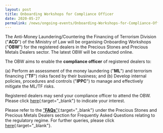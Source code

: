 ```yaml
---
layout: post
title: Onboarding Workshops for Compliance Officer
date: 2020-05-27
permalink: /news/ongoing-events/Onboarding-Workshops-for-Compliance-Officer/
---
```


The Anti-Money Laundering/Countering the Financing of Terrorism Division ("**ACD**") of the Ministry of Law will be organising Onboarding Workshops ("**OBW**") for the registered dealers in the Precious Stones and Precious Metals Dealers sector. The latest OBW will be conducted online.

The OBW aims to enable the **compliance officer** of registered dealers to:

(a) Perform an assessment of the money laundering ("**ML**") and terrorism financing ("**TF**") risks faced by their business; and
(b) Develop internal policies, procedures and controls ("**IPPC**") to manage and effectively mitigate the ML/TF risks.

Registered dealers may send your compliance officer to attend the OBW. Please click [here](https://go.gov.sg/onlineonboardingworkshop){:target="_blank"} to indicate your interest.

Please refer to the ["**FAQs**"](https://va.ecitizen.gov.sg/cfp/customerPages/mlaw/explorefaq.aspx){:target="_blank"} under the Precious Stones and Precious Metals Dealers section for Frequently Asked Questions relating to the regulatory regime. For further queries, please click [here](https://eservices.mlaw.gov.sg/enquiry/){:target="_blank"}.
